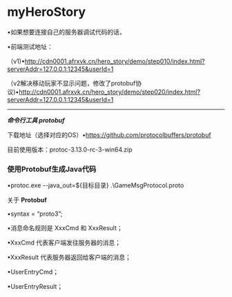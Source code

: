 # myHeroStory

•如果想要连接自己的服务器调试代码的话，

•前端测试地址：

（v1)•[http://](http://cdn0001.afrxvk.cn/hero_story/demo/step010/index.html?serverAddr=127.0.0.1:12345&userId=1)[cdn0001.afrxvk.cn](http://cdn0001.afrxvk.cn/hero_story/demo/step010/index.html?serverAddr=127.0.0.1:12345&userId=1)[/](http://cdn0001.afrxvk.cn/hero_story/demo/step010/index.html?serverAddr=127.0.0.1:12345&userId=1)[hero_story](http://cdn0001.afrxvk.cn/hero_story/demo/step010/index.html?serverAddr=127.0.0.1:12345&userId=1)[/demo/](http://cdn0001.afrxvk.cn/hero_story/demo/step010/index.html?serverAddr=127.0.0.1:12345&userId=1)[step010](http://cdn0001.afrxvk.cn/hero_story/demo/step010/index.html?serverAddr=127.0.0.1:12345&userId=1)[/](http://cdn0001.afrxvk.cn/hero_story/demo/step010/index.html?serverAddr=127.0.0.1:12345&userId=1)[index.html?serverAddr](http://cdn0001.afrxvk.cn/hero_story/demo/step010/index.html?serverAddr=127.0.0.1:12345&userId=1)[=](http://cdn0001.afrxvk.cn/hero_story/demo/step010/index.html?serverAddr=127.0.0.1:12345&userId=1)[127.0.0.1:12345&userId](http://cdn0001.afrxvk.cn/hero_story/demo/step010/index.html?serverAddr=127.0.0.1:12345&userId=1)[=1](http://cdn0001.afrxvk.cn/hero_story/demo/step010/index.html?serverAddr=127.0.0.1:12345&userId=1)

（v2解决移动玩家不显示问题，修改了protobuf协议)•[http://](http://cdn0001.afrxvk.cn/hero_story/demo/step010/index.html?serverAddr=127.0.0.1:12345&userId=1)[cdn0001.afrxvk.cn](http://cdn0001.afrxvk.cn/hero_story/demo/step010/index.html?serverAddr=127.0.0.1:12345&userId=1)[/](http://cdn0001.afrxvk.cn/hero_story/demo/step010/index.html?serverAddr=127.0.0.1:12345&userId=1)[hero_story](http://cdn0001.afrxvk.cn/hero_story/demo/step010/index.html?serverAddr=127.0.0.1:12345&userId=1)[/demo/](http://cdn0001.afrxvk.cn/hero_story/demo/step010/index.html?serverAddr=127.0.0.1:12345&userId=1)[step020](http://cdn0001.afrxvk.cn/hero_story/demo/step020/index.html?serverAddr=127.0.0.1:12345&userId=1)[/](http://cdn0001.afrxvk.cn/hero_story/demo/step010/index.html?serverAddr=127.0.0.1:12345&userId=1)[index.html?serverAddr](http://cdn0001.afrxvk.cn/hero_story/demo/step010/index.html?serverAddr=127.0.0.1:12345&userId=1)[=](http://cdn0001.afrxvk.cn/hero_story/demo/step010/index.html?serverAddr=127.0.0.1:12345&userId=1)[127.0.0.1:12345&userId](http://cdn0001.afrxvk.cn/hero_story/demo/step010/index.html?serverAddr=127.0.0.1:12345&userId=1)[=1](http://cdn0001.afrxvk.cn/hero_story/demo/step010/index.html?serverAddr=127.0.0.1:12345&userId=1)

****

***命令行工具 protobuf***

下载地址（选择对应的OS）•[https://](https://github.com/protocolbuffers/protobuf)[github.com](https://github.com/protocolbuffers/protobuf)[/](https://github.com/protocolbuffers/protobuf)[protocolbuffers](https://github.com/protocolbuffers/protobuf)[/](https://github.com/protocolbuffers/protobuf)[protobuf](https://github.com/protocolbuffers/protobuf)

目前使用版本：protoc-3.13.0-rc-3-win64.zip



### 使用Protobuf生成Java代码

•protoc.exe --java_out=${目标目录} .\GameMsgProtocol.proto



关于 **Protobuf** 

•syntax = “proto3”;

•消息命名规则是 XxxCmd 和 XxxResult；

•XxxCmd 代表客户端发往服务器的消息；

•XxxResult 代表服务器返回给客户端的消息；

•UserEntryCmd；

•UserEntryResult；


